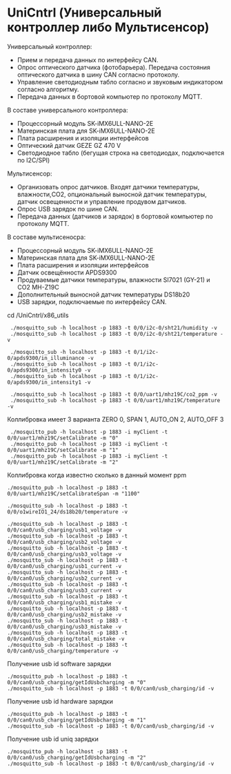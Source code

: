 # UniCntrl (Универсальный контроллер либо Мультисенсор)
Универсальный контроллер:
- Прием и передача данных по интерфейсу CAN.
- Опрос оптического датчика (фотобарьера). Передача состояния оптического датчика в шину CAN согласно протоколу.
- Управление светодиодным табло согласно и звуковым индикатором согласно алгоритму.
- Передача данных в бортовой компьютер по протоколу MQTT.

В составе универсального контроллера:
- Процессорный модуль SK-iMX6ULL-NANO-2E
- Материнская плата для SK-iMX6ULL-NANO-2E
- Плата расширения и изоляции интерфейсов
- Оптический датчик GEZE GZ 470 V
- Светодиодное табло (бегущая строка на светодиодах, подключается по I2C/SPI)

Мультисенсор:
- Организовать опрос датчиков. Входят датчики температуры, влажности,CO2, опциональный выносной датчик температуры, датчик освещенности и управление продувом датчиков.
- Опрос USB зарядок по шине CAN.
- Передача данных (датчиков и зарядок) в бортовой компьютер по протоколу MQTT.

В составе мультисеносра:
- Процессорный модуль SK-iMX6ULL-NANO-2E
- Материнская плата для SK-iMX6ULL-NANO-2E
- Плата расширения и изоляции интерфейсов
- Датчик освещённости APDS9300
- Продуваемые датчики температуры, влажности SI7021 (GY-21) и CO2 MH-Z19C
- Дополнительный выносной датчик температуры DS18b20
- USB зарядки, подключаемые по интерфейсу CAN.

cd /UniCntrl/x86_utils

     ./mosquitto_sub -h localhost -p 1883 -t 0/0/i2c-0/sht21/humidity -v
     ./mosquitto_sub -h localhost -p 1883 -t 0/0/i2c-0/sht21/temperature -v

     ./mosquitto_sub -h localhost -p 1883 -t 0/1/i2c-0/apds9300/in_illuminance -v
     ./mosquitto_sub -h localhost -p 1883 -t 0/1/i2c-0/apds9300/in_intensity0 -v
     ./mosquitto_sub -h localhost -p 1883 -t 0/1/i2c-0/apds9300/in_intensity1 -v

     ./mosquitto_sub -h localhost -p 1883 -t 0/0/uart1/mhz19C/co2_ppm -v
     ./mosquitto_sub -h localhost -p 1883 -t 0/0/uart1/mhz19C/temperature -v

  Коллибровка имеет 3 варианта ZERO 0, SPAN 1, AUTO_ON 2, AUTO_OFF 3

     ./mosquitto_pub -h localhost -p 1883 -i myClient -t 0/0/uart1/mhz19C/setCalibrate -m "0"
     ./mosquitto_pub -h localhost -p 1883 -i myClient -t 0/0/uart1/mhz19C/setCalibrate -m "1"
     ./mosquitto_pub -h localhost -p 1883 -i myClient -t 0/0/uart1/mhz19C/setCalibrate -m "2"

  Коллибровка когда известно сколько в данный  момент ppm 

    ./mosquitto_pub -h localhost -p 1883 -t 0/0/uart1/mhz19C/setCalibrateSpan -m "1100" 

    ./mosquitto_sub -h localhost -p 1883 -t 0/0/o1wireIO1_24/ds18b20/temperature -v

    ./mosquitto_sub -h localhost -p 1883 -t 0/0/can0/usb_charging/usb1_voltage -v
    ./mosquitto_sub -h localhost -p 1883 -t 0/0/can0/usb_charging/usb2_voltage -v
    ./mosquitto_sub -h localhost -p 1883 -t 0/0/can0/usb_charging/usb3_voltage -v
    ./mosquitto_sub -h localhost -p 1883 -t 0/0/can0/usb_charging/usb1_current -v
    ./mosquitto_sub -h localhost -p 1883 -t 0/0/can0/usb_charging/usb2_current -v
    ./mosquitto_sub -h localhost -p 1883 -t 0/0/can0/usb_charging/usb3_current -v
    ./mosquitto_sub -h localhost -p 1883 -t 0/0/can0/usb_charging/usb1_mistake -v
    ./mosquitto_sub -h localhost -p 1883 -t 0/0/can0/usb_charging/usb2_mistake -v
    ./mosquitto_sub -h localhost -p 1883 -t 0/0/can0/usb_charging/usb3_mistake -v
    ./mosquitto_sub -h localhost -p 1883 -t 0/0/can0/usb_charging/total_mistake -v
    ./mosquitto_sub -h localhost -p 1883 -t 0/0/can0/usb_charging/temperature -v

Получение usb id software зарядки

    ./mosquitto_pub -h localhost -p 1883 -t 0/0/can0/usb_charging/getIdUsbcharging -m "0"
    ./mosquitto_sub -h localhost -p 1883 -t 0/0/can0/usb_charging/id -v

Получение usb id hardware зарядки

    ./mosquitto_pub -h localhost -p 1883 -t 0/0/can0/usb_charging/getIdUsbcharging -m "1"
    ./mosquitto_sub -h localhost -p 1883 -t 0/0/can0/usb_charging/id -v
Получение usb id uniq зарядки

    ./mosquitto_pub -h localhost -p 1883 -t 0/0/can0/usb_charging/getIdUsbcharging -m "2"
    ./mosquitto_sub -h localhost -p 1883 -t 0/0/can0/usb_charging/id -v
